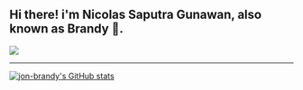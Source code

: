 ## Hi there! i'm Nicolas Saputra Gunawan, also known as Brandy 👋.

<p align="left">
<img src = "https://github-readme-stats.vercel.app/api/top-langs/?username=jon-brandy&layout=compact"/>
</p>

---


<a href="http://www.github.com/jon-brandy"><img src="https://github-readme-stats.vercel.app/api?username=jon-brandy&show_icons=true&hide=&count_private=true&title_color=f97316&text_color=ffffff&icon_color=ef4444&bg_color=1c1917&hide_border=true&show_icons=true" alt="jon-brandy's GitHub stats" /></a>



